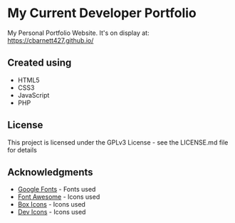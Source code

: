# My Current Developer Portfolio

My Personal Portfolio Website. It's on display at: https://cbarnett427.github.io/

## Created using
- HTML5
- CSS3
- JavaScript
- PHP

## License

This project is licensed under the GPLv3 License - see the LICENSE.md file for details

## Acknowledgments

* [Google Fonts](https://fonts.google.com/) - Fonts used
* [Font Awesome](https://fontawesome.com/?from=io/) - Icons used
* [Box Icons](https://boxicons.com/) - Icons used
* [Dev Icons](https://devicon.dev/) - Icons used

